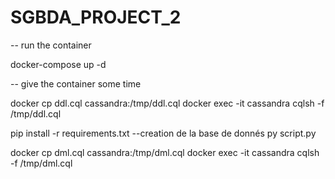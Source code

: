# SGBDA_PROJECT_2

-- run the container 

docker-compose up -d

-- give the container some time


docker cp ddl.cql cassandra:/tmp/ddl.cql
docker exec -it cassandra cqlsh -f /tmp/ddl.cql    

pip install -r requirements.txt
--creation de la base de donnés
py script.py 

docker cp dml.cql cassandra:/tmp/dml.cql
docker exec -it cassandra cqlsh -f /tmp/dml.cql    
